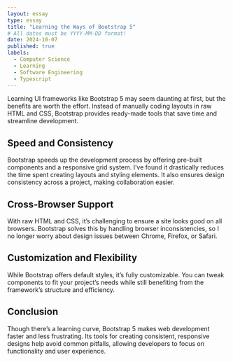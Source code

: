 ```yaml
---
layout: essay
type: essay
title: "Learning the Ways of Bootstrap 5"
# All dates must be YYYY-MM-DD format!
date: 2024-10-07
published: true
labels:
  - Computer Science
  - Learning
  - Software Engineering
  - Typescript
---
```


Learning UI frameworks like Bootstrap 5 may seem daunting at first, but the benefits are worth the effort. Instead of manually coding layouts in raw HTML and CSS, Bootstrap provides ready-made tools that save time and streamline development.

## Speed and Consistency
Bootstrap speeds up the development process by offering pre-built components and a responsive grid system. I’ve found it drastically reduces the time spent creating layouts and styling elements. It also ensures design consistency across a project, making collaboration easier.

## Cross-Browser Support
With raw HTML and CSS, it’s challenging to ensure a site looks good on all browsers. Bootstrap solves this by handling browser inconsistencies, so I no longer worry about design issues between Chrome, Firefox, or Safari.

## Customization and Flexibility
While Bootstrap offers default styles, it’s fully customizable. You can tweak components to fit your project’s needs while still benefiting from the framework’s structure and efficiency.

## Conclusion
Though there’s a learning curve, Bootstrap 5 makes web development faster and less frustrating. Its tools for creating consistent, responsive designs help avoid common pitfalls, allowing developers to focus on functionality and user experience.
